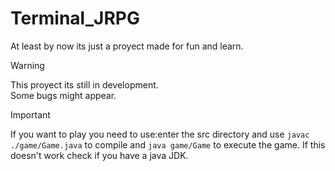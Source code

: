 # Terminal_JRPG
At least by now its just a proyect made for fun and learn.

> [!WARNING]
> This proyect its still in development.<br>
Some bugs might appear.

>[!IMPORTANT]
>If you want to play you need to use:enter the src directory and use  ```javac ./game/Game.java``` to compile and ```java game/Game``` to execute the game.
>If this doesn't work check if you have a java JDK.